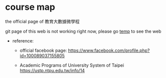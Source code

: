 # course map

the official page of 教育大數據微學程

git page of this web is not working right now, please go [temp](https://tyk.bei-ke-niu-bi.club/) to see the web

- reference:
    - official facebook page: https://www.facebook.com/profile.php?id=100089037155805
    
    - Academic Programs of University System of Taipei
   https://ustp.ntpu.edu.tw/info/14